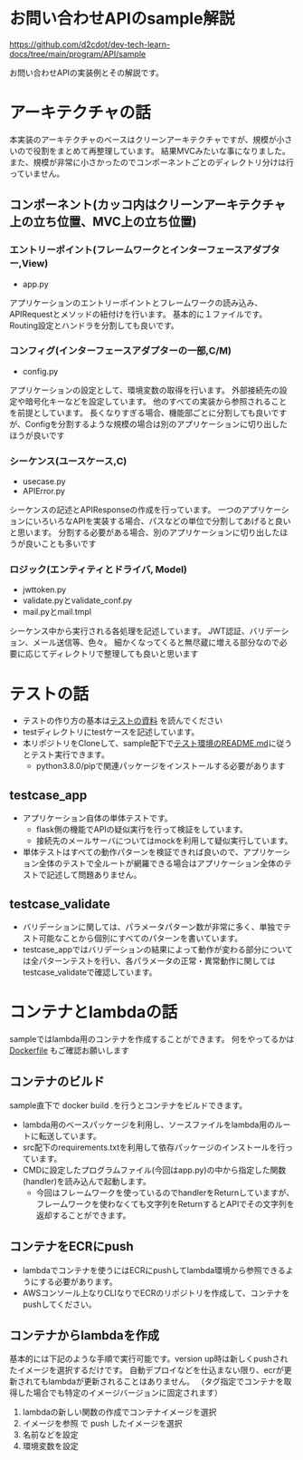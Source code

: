# お問い合わせAPIのsample解説
https://github.com/d2cdot/dev-tech-learn-docs/tree/main/program/API/sample

お問い合わせAPIの実装例とその解説です。
# アーキテクチャの話
本実装のアーキテクチャのベースはクリーンアーキテクチャですが、規模が小さいので役割をまとめて再整理しています。
結果MVCみたいな事になりました。
また、規模が非常に小さかったのでコンポーネントごとのディレクトリ分けは行っていません。
## コンポーネント(カッコ内はクリーンアーキテクチャ上の立ち位置、MVC上の立ち位置)
### エントリーポイント(フレームワークとインターフェースアダプター,View)
- app.py

アプリケーションのエントリーポイントとフレームワークの読み込み、APIRequestとメソッドの紐付けを行います。
基本的に１ファイルです。
Routing設定とハンドラを分割しても良いです。
### コンフィグ(インターフェースアダプターの一部,C/M)
- config.py

アプリケーションの設定として、環境変数の取得を行います。
外部接続先の設定や暗号化キーなどを設定しています。
他のすべての実装から参照されることを前提としています。
長くなりすぎる場合、機能部ごとに分割しても良いですが、Configを分割するような規模の場合は別のアプリケーションに切り出したほうが良いです

### シーケンス(ユースケース,C)
- usecase.py
- APIError.py

シーケンスの記述とAPIResponseの作成を行っています。
一つのアプリケーションにいろいろなAPIを実装する場合、パスなどの単位で分割してあげると良いと思います。
分割する必要がある場合、別のアプリケーションに切り出したほうが良いことも多いです
### ロジック(エンティティとドライバ, Model)
- jwttoken.py
- validate.pyとvalidate_conf.py
- mail.pyとmail.tmpl

シーケンス中から実行される各処理を記述しています。
JWT認証、バリデーション、メール送信等、色々。
細かくなってくると無尽蔵に増える部分なので必要に応じてディレクトリで整理しても良いと思います

# テストの話
- テストの作り方の基本は[テストの資料](../test/) を読んでください
- testディレクトリにtestケースを記述しています。
- 本リポジトリをCloneして、sample配下で[テスト環境のREADME.md](https://github.com/d2cdot/dev-tech-learn-docs/tree/main/program/API/sample/tests)に従うとテスト実行できます。
    - python3.8.0/pipで関連パッケージをインストールする必要があります

## testcase_app
- アプリケーション自体の単体テストです。
    - flask側の機能でAPIの疑似実行を行って検証をしています。
    - 接続先のメールサーバについてはmockを利用して疑似実行しています。
- 単体テストはすべての動作パターンを検証できれば良いので、アプリケーション全体のテストで全ルートが網羅できる場合はアプリケーション全体のテストで記述して問題ありません。
## testcase_validate
- バリデーションに関しては、パラメータパターン数が非常に多く、単独でテスト可能なことから個別にすべてのパターンを書いています。
- testcase_appではバリデーションの結果によって動作が変わる部分については全パターンテストを行い、各パラメータの正常・異常動作に関してはtestcase_validateで確認しています。

# コンテナとlambdaの話
sampleではlambda用のコンテナを作成することができます。
何をやってるかは[Dockerfile](https://github.com/d2cdot/dev-tech-learn-docs/blob/main/program/API/sample/Dockerfile) もご確認お願いします

## コンテナのビルド
sample直下で docker build .を行うとコンテナをビルドできます。

- lambda用のベースパッケージを利用し、ソースファイルをlambda用のルートに転送しています。
- src配下のrequirements.txtを利用して依存パッケージのインストールを行っています。
- CMDに設定したプログラムファイル(今回はapp.py)の中から指定した関数(handler)を読み込んで起動します。
    - 今回はフレームワークを使っているのでhandlerをReturnしていますが、フレームワークを使わなくても文字列をReturnするとAPIでその文字列を返却することができます。
## コンテナをECRにpush
- lambdaでコンテナを使うにはECRにpushしてlambda環境から参照できるようにする必要があります。
- AWSコンソール上なりCLIなりでECRのリポジトリを作成して、コンテナをpushしてください。
## コンテナからlambdaを作成
基本的には下記のような手順で実行可能です。version up時は新しくpushされたイメージを選択するだけです。
自動デプロイなどを仕込まない限り、ecrが更新されてもlambdaが更新されることはありません。
（タグ指定でコンテナを取得した場合でも特定のイメージバージョンに固定されます）

1. lambdaの新しい関数の作成でコンテナイメージを選択
2. イメージを参照 で push したイメージを選択
3. 名前などを設定
4. 環境変数を設定
